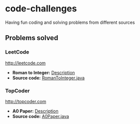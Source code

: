 # code-challenges
Having fun coding and solving problems from different sources

## Problems solved

### LeetCode 
http://leetcode.com
* **Roman to Integer:** [Description](https://leetcode.com/problems/roman-to-integer/)
* **Source code:** [RomanToInteger.java](https://github.com/henriqueluz/code-challenges/blob/master/src/main/com/github/henriqueluz/leetcode/RomanToInteger.java)

### TopCoder 
http://topcoder.com
* **A0 Paper:** [Description](https://arena.topcoder.com/#/u/practiceCode/17244/67923/15005/2/331608)
* **Source code:** [A0Paper.java](https://github.com/henriqueluz/code-challenges/blob/master/src/main/com/github/henriqueluz/topcoder/A0Paper.java)